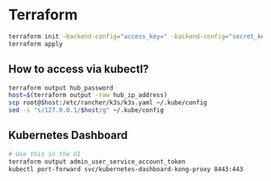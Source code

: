 # Terraform

```sh
terraform init -backend-config="access_key=" -backend-config="secret_key="
terraform apply
```

## How to access via kubectl?

```sh
terraform output hub_password
host=$(terraform output -raw hub_ip_address)
scp root@$host:/etc/rancher/k3s/k3s.yaml ~/.kube/config
sed -i "s/127.0.0.1/$host/g" ~/.kube/config
```


## Kubernetes Dashboard

```sh
# Use this in the UI
terraform output admin_user_service_account_token
kubectl port-forward svc/kubernetes-dashboard-kong-proxy 8443:443
```
